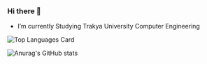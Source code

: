 ### Hi there 👋
- I’m currently  Studying Trakya University Computer Engineering



![Top Languages Card](https://github-readme-stats.vercel.app/api/top-langs/?username=zekeriyaishak&layout=compact)

![Anurag's GitHub stats](https://github-readme-stats.vercel.app/api?zekeriyaishak=anuraghazra&theme=dark&show_icons=true)


<!--
**zekeriyaishak/zekeriyaishak** is a ✨ _special_ ✨ repository because its `README.md` (this file) appears on your GitHub profile.

Here are some ideas to get you started:


// README.md
![Github stats](https://github-readme-stats.vercel.app/api?username=zekeriyaishak&theme=highcontrast&show_icons=true&count_private=true)

-->
